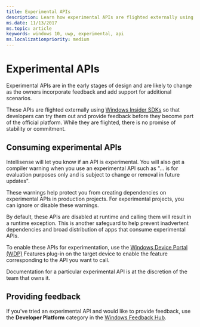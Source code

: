 ```yaml
---
title: Experimental APIs
description: Learn how experimental APIs are flighted externally using Windows Insider SDKs, so developers can try them out.
ms.date: 11/13/2017
ms.topic: article
keywords: windows 10, uwp, experimental, api
ms.localizationpriority: medium
---
```

# Experimental APIs

Experimental APIs are in the early stages of design and are likely to change as the owners incorporate feedback and add support for additional scenarios.

These APIs are flighted externally using [Windows Insider SDKs](https://www.microsoft.com/software-download/windowsinsiderpreviewSDK) so that developers can try them out and provide feedback before they become part of the official platform. While they are flighted, there is no promise of stability or commitment.

## Consuming experimental APIs
Intellisense will let you know if an API is experimental. You will also get a compiler warning when you use an experimental API such as "... is for evaluation purposes only and is subject to change or removal in future updates".

These warnings help protect you from creating dependencies on experimental APIs in production projects. For experimental projects, you can ignore or disable these warnings.

By default, these APIs are disabled at runtime and calling them will result in a runtime exception. This is another safeguard to help prevent inadvertent dependencies and broad distribution of apps that consume experimental APIs.

To enable these APIs for experimentation, use the [Windows Device Portal (WDP)](https://docs.microsoft.com/windows/uwp/debug-test-perf/device-portal) Features plug-in on the target device to enable the feature corresponding to the API you want to call.

Documentation for a particular experimental API is at the discretion of the team that owns it.

## Providing feedback

If you've tried an experimental API and would like to provide feedback, use the **Developer Platform** category in the [Windows Feedback Hub](https://support.microsoft.com/help/4021566/windows-10-send-feedback-to-microsoft-with-feedback-hub).